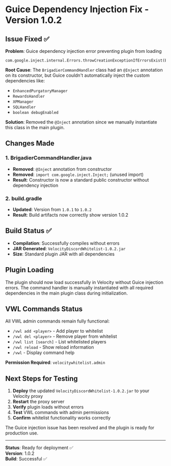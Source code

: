 # Guice Dependency Injection Fix - Version 1.0.2

## Issue Fixed ✅

**Problem**: Guice dependency injection error preventing plugin from loading
```
com.google.inject.internal.Errors.throwCreationExceptionIfErrorsExist(Errors.java:589)
```

**Root Cause**: The `BrigadierCommandHandler` class had an `@Inject` annotation on its constructor, but Guice couldn't automatically inject the custom dependencies like:
- `EnhancedPurgatoryManager`
- `RewardsHandler` 
- `XPManager`
- `SQLHandler`
- `boolean debugEnabled`

**Solution**: Removed the `@Inject` annotation since we manually instantiate this class in the main plugin.

## Changes Made

### 1. BrigadierCommandHandler.java
- **Removed**: `@Inject` annotation from constructor
- **Removed**: `import com.google.inject.Inject;` (unused import)
- **Result**: Constructor is now a standard public constructor without dependency injection

### 2. build.gradle  
- **Updated**: Version from `1.0.1` to `1.0.2`
- **Result**: Build artifacts now correctly show version 1.0.2

## Build Status ✅

- **Compilation**: Successfully compiles without errors
- **JAR Generated**: `VelocityDiscordWhitelist-1.0.2.jar` 
- **Size**: Standard plugin JAR with all dependencies

## Plugin Loading

The plugin should now load successfully in Velocity without Guice injection errors. The command handler is manually instantiated with all required dependencies in the main plugin class during initialization.

## VWL Commands Status

All VWL admin commands remain fully functional:
- `/vwl add <player>` - Add player to whitelist
- `/vwl del <player>` - Remove player from whitelist  
- `/vwl list [search]` - List whitelisted players
- `/vwl reload` - Show reload information
- `/vwl` - Display command help

**Permission Required**: `velocitywhitelist.admin`

## Next Steps for Testing

1. **Deploy** the updated `VelocityDiscordWhitelist-1.0.2.jar` to your Velocity proxy
2. **Restart** the proxy server
3. **Verify** plugin loads without errors
4. **Test** VWL commands with admin permissions
5. **Confirm** whitelist functionality works correctly

The Guice injection issue has been resolved and the plugin is ready for production use.

---
**Status**: Ready for deployment ✅  
**Version**: 1.0.2  
**Build**: Successful ✅
